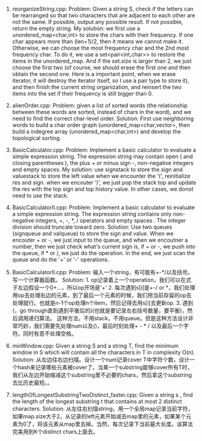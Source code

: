 1. reorganizeString.cpp: Problem: Given a string S, check if the letters can be rearranged so that two characters that are adjacent to 
each other are not the same. If possible, output any possible result.  If not possible, return the empty string.
My solution: we first use a unordered_map<char,int> to store the chars with their frequency. If one char appears more than (len+1)/2, then it
means we cannot make it. Otherwise, we can choose the most frequency char and the 2nd most frequency char. To do it, we use a set<pair<int,char>>
to restore the items in the unordered_map. And if the set.size is larger than 2, we just choose the first two (of course, we should erase the
first one and then obtain the second one. Here is a important point, when we erase iterator, it will destroy the iterator itself, so I use
a pair type to store it), and then finish the current string organization, and reinsert the two items into the set if their frequency is still 
bigger than 0.

2. alienOrder.cpp: 
Problem: given a list of sorted words (the relationship between these words are sorted, instead of chars in the word), and we need to find the correct char-level order.
Solution: First use neighboring words to build a char order graph (unordered_map<char,vector<char>>, then build a indegree array (unordered_map<char,int>) and develop the topological sorting.
  
3. BasicCalculator.cpp: Problem: Implement a basic calculator to evaluate a simple expression string. The expression string may contain open ( and closing parentheses ), the plus + or minus sign -, non-negative integers and empty spaces.
My solution: use signstack to store the sign and valuestack to store the left value when we encounter the '(', reinitialize res and sign. when we encouter ')', we just pop the stack top and update the res with the top sign and top history value. In other cases, we donot need to use the stack.

4. BasicCalculatorII.cpp: 
Problem: Implement a basic calculator to evaluate a simple expression string. The expression string contains only non-negative integers, +, -, \*, \/ operators and empty spaces . The integer division should truncate toward zero.
Solution: Use two queues (signqueue and valqueue) to store the sign and value. When we encouter + or -, we just input to the queue, and when we encoutner a number, then we just check what's current sign is, if + or -, we push into the queue, if * or /, we just do the operation. In the end, we just scan the queue and do the '+' or '-' operations. 

5. BasicCalculatorII.cpp: 
Problem: 输入一个string，有可能有+-\*/以及括号。写一个计算器函数。
Solution: 1. op记录着上一个operation，我们可以在式子左边假设一个0+...，所以op开场是'+'
          2. 每次遇到s[i]是+-/ or \*，我们处理用op去处理右边的元素，到了最后一个元素的时候，我们用当前存留的op去处理就行。也就是n-1个op处理n个item，然后记得去用s[i]去更新op.
        3. 遇到(，go through直到遇到平衡后的)(也就是要记录左右括号数量，要平衡)，然后调用递归算法。
        这种方法，不用stack，不用queue。但是这种方法设计非常巧妙，我们需要先处理num以及()，最后时刻处理+ - \* / 以及最后一个字符。同时有意不处理空格。
        
6. minWindow.cpp: Given a string S and a string T, find the minimum window in S which will contain all the characters in T in complexity O(n).
Solution: 从左边往右边扫描。设计一个num记录cover T中字符个数，设计一个hash来记录哪些元素被cover了。当某一个substring能够cover所有T时，我们从左边开始缩减这个substring里不必要的chars，然后拿这个substring去比历史最短。。

7. lengthOfLongestSubstringTwoDistinct_faster.cpp: Given a string s , find the length of the longest substring t  that contains at most 2 distinct characters.
Solution: 从左往右扫描string，用一个全局map记录当前字符，如果map.size大于2，从记录的left元素开始减去map里的元素，如果某个元素为0了，将该元素从map里去掉。当然，每次记录下当前最大长度。该算法完美用到K个distinct chars上面去。
